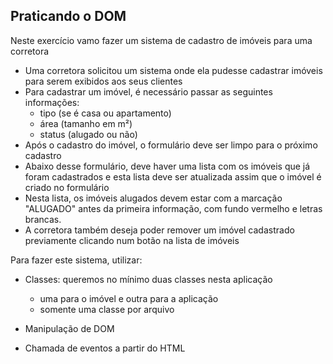 ## Praticando o DOM

Neste exercício vamo fazer um sistema de cadastro de imóveis para uma corretora

- Uma corretora solicitou um sistema onde ela pudesse cadastrar imóveis para serem exibidos aos seus clientes
- Para cadastrar um imóvel, é necessário passar as seguintes informações:
  - tipo (se é casa ou apartamento)
  - área (tamanho em m²)
  - status (alugado ou não)
- Após o cadastro do imóvel, o formulário deve ser limpo para o próximo cadastro
- Abaixo desse formulário, deve haver uma lista com os imóveis que já foram cadastrados e esta lista deve ser atualizada assim que o imóvel é criado no formulário
- Nesta lista, os imóveis alugados devem estar com a marcação "ALUGADO" antes da primeira informação, com fundo vermelho e letras brancas.
- A corretora também deseja poder remover um imóvel cadastrado previamente clicando num botão na lista de imóveis

Para fazer este sistema, utilizar:

- Classes: queremos no mínimo duas classes nesta aplicação

  - uma para o imóvel e outra para a aplicação
  - somente uma classe por arquivo

- Manipulação de DOM
- Chamada de eventos a partir do HTML
